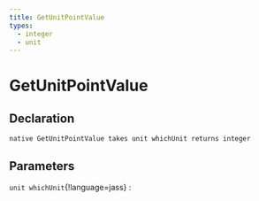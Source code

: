 ```yaml
---
title: GetUnitPointValue
types:
  - integer
  - unit
---
```


# GetUnitPointValue

## Declaration

```jass
native GetUnitPointValue takes unit whichUnit returns integer
```

## Parameters
`unit whichUnit`{!language=jass}
: 
